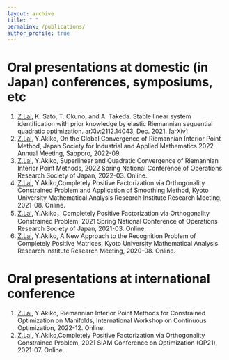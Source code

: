 ```yaml
---
layout: archive
title: " "
permalink: /publications/
author_profile: true
---
```


Oral presentations at domestic (in Japan) conferences, symposiums, etc
======

1. <ins>Z.Lai</ins>, K. Sato, T. Okuno, and A. Takeda. Stable linear system identification with prior knowledge by elastic Riemannian sequential quadratic optimization. arXiv:2112.14043, Dec. 2021. [[arXiv]](https://arxiv.org/abs/2112.14043)
2. <ins>Z.Lai</ins>, Y.Akiko, On the Global Convergence of Riemannian Interior Point Method, Japan Society for Industrial and Applied Mathematics 2022 Annual Meeting, Sapporo, 2022-09.
3. <ins>Z.Lai</ins>, Y.Akiko, Superlinear and Quadratic Convergence of Riemannian Interior Point Methods, 2022 Spring National Conference of Operations Research Society of Japan, 2022-03. Online.
4. <ins>Z.Lai</ins>, Y.Akiko,Completely Positive Factorization via Orthogonality Constrained Problem and Application of Smoothing Method, Kyoto University Mathematical Analysis Research Institute Research Meeting, 2021-08. Online.
5. <ins>Z.Lai</ins>, Y.Akiko，Completely Positive Factorization via Orthogonality Constrained Problem, 2021 Spring National Conference of Operations Research Society of Japan, 2021-03. Online.
6. <ins>Z.Lai</ins>, Y.Akiko, A New Approach to the Recognition Problem of Completely Positive Matrices, Kyoto University Mathematical Analysis Research Institute Research Meeting, 2020-08. Online.


Oral presentations at international conference
======
1. <ins>Z.Lai</ins>, Y.Akiko, Riemannian Interior Point Methods for Constrained Optimization on Manifolds, International Workshop on Continuous Optimization, 2022-12. Online.
2. <ins>Z.Lai</ins>, Y.Akiko,Completely Positive Factorization via Orthogonality Constrained Problem, 2021 SIAM Conference on Optimization (OP21), 2021-07. Online.








































